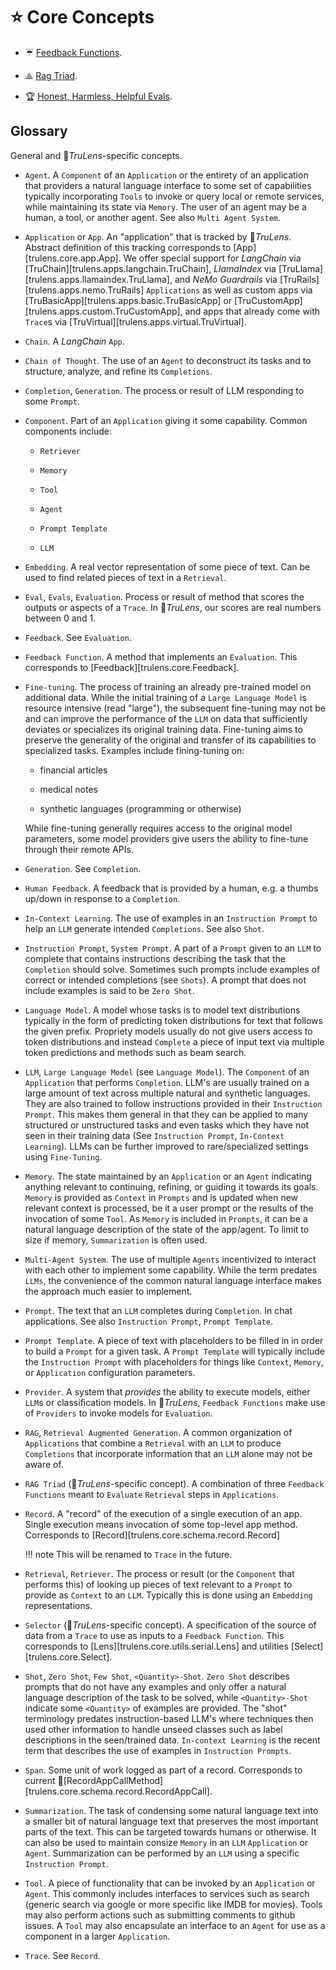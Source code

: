 # ⭐ Core Concepts

- ☔ [Feedback Functions](feedback_functions.md).

- ⟁ [Rag Triad](rag_triad.md).

- 🏆 [Honest, Harmless, Helpful Evals](honest_harmless_helpful_evals.md).

## Glossary

General and 🦑_TruLens_-specific concepts.

- `Agent`. A `Component` of an `Application` or the entirety of an application
  that providers a natural language interface to some set of capabilities
  typically incorporating `Tools` to invoke or query local or remote services,
  while maintaining its state via `Memory`. The user of an agent may be a human, a
  tool, or another agent. See also `Multi Agent System`.

- `Application` or `App`. An "application" that is tracked by 🦑_TruLens_.
  Abstract definition of this tracking corresponds to
  [App][trulens.core.app.App]. We offer special support for _LangChain_ via
  [TruChain][trulens.apps.langchain.TruChain], _LlamaIndex_ via
  [TruLlama][trulens.apps.llamaindex.TruLlama], and _NeMo Guardrails_ via
  [TruRails][trulens.apps.nemo.TruRails] `Applications` as well as custom
  apps via [TruBasicApp][trulens.apps.basic.TruBasicApp] or
  [TruCustomApp][trulens.apps.custom.TruCustomApp], and apps that
  already come with `Trace`s via
  [TruVirtual][trulens.apps.virtual.TruVirtual].

- `Chain`. A _LangChain_ `App`.

- `Chain of Thought`. The use of an `Agent` to deconstruct its tasks and to
  structure, analyze, and refine its `Completions`.

- `Completion`, `Generation`. The process or result of LLM responding to some
  `Prompt`.

- `Component`. Part of an `Application` giving it some capability. Common
  components include:

  - `Retriever`

  - `Memory`

  - `Tool`

  - `Agent`

  - `Prompt Template`

  - `LLM`

- `Embedding`. A real vector representation of some piece of text. Can be used
  to find related pieces of text in a `Retrieval`.

- `Eval`, `Evals`, `Evaluation`. Process or result of method that scores the
  outputs or aspects of a `Trace`. In 🦑_TruLens_, our scores are real
  numbers between 0 and 1.

- `Feedback`. See `Evaluation`.

- `Feedback Function`. A method that implements an `Evaluation`. This
  corresponds to [Feedback][trulens.core.Feedback].

- `Fine-tuning`. The process of training an already pre-trained model on
  additional data. While the initial training of a `Large Language Model` is
  resource intensive (read "large"), the subsequent fine-tuning may not be and
  can improve the performance of the `LLM` on data that sufficiently deviates or
  specializes its original training data. Fine-tuning aims to preserve the
  generality of the original and transfer of its capabilities to specialized
  tasks. Examples include fining-tuning on:

  - financial articles

  - medical notes

  - synthetic languages (programming or otherwise)

  While fine-tuning generally requires access to the original model parameters,
  some model providers give users the ability to fine-tune through their remote APIs.

- `Generation`. See `Completion`.

- `Human Feedback`. A feedback that is provided by a human, e.g. a thumbs
  up/down in response to a `Completion`.

- `In-Context Learning`. The use of examples in an `Instruction Prompt` to help
  an `LLM` generate intended `Completions`. See also `Shot`.

- `Instruction Prompt`, `System Prompt`. A part of a `Prompt` given to an `LLM`
  to complete that contains instructions describing the task that the
  `Completion` should solve. Sometimes such prompts include examples of correct
  or intended completions (see `Shots`). A prompt that does not include examples
  is said to be `Zero Shot`.

- `Language Model`. A model whose tasks is to model text distributions typically
  in the form of predicting token distributions for text that follows the given
  prefix. Propriety models usually do not give users access to token
  distributions and instead `Complete` a piece of input text via multiple token
  predictions and methods such as beam search.

- `LLM`, `Large Language Model` (see `Language Model`). The `Component` of an
  `Application` that performs `Completion`. LLM's are usually trained on a large
  amount of text across multiple natural and synthetic languages. They are also
  trained to follow instructions provided in their `Instruction Prompt`. This
  makes them general in that they can be applied to many structured or
  unstructured tasks and even tasks which they have not seen in their training
  data (See `Instruction Prompt`, `In-Context Learning`). LLMs can be further
  improved to rare/specialized settings using `Fine-Tuning`.

- `Memory`. The state maintained by an `Application` or an `Agent` indicating
  anything relevant to continuing, refining, or guiding it towards its
  goals. `Memory` is provided as `Context` in `Prompts` and is updated when new
  relevant context is processed, be it a user prompt or the results of the
  invocation of some `Tool`. As `Memory` is included in `Prompts`, it can be a
  natural language description of the state of the app/agent. To limit to size
  if memory, `Summarization` is often used.

- `Multi-Agent System`. The use of multiple `Agents` incentivized to interact
  with each other to implement some capability. While the term predates `LLMs`,
  the convenience of the common natural language interface makes the approach
  much easier to implement.

- `Prompt`. The text that an `LLM` completes during `Completion`. In chat
  applications. See also `Instruction Prompt`, `Prompt Template`.

- `Prompt Template`. A piece of text with placeholders to be filled in in order
  to build a `Prompt` for a given task. A `Prompt Template` will typically
  include the `Instruction Prompt` with placeholders for things like `Context`,
  `Memory`, or `Application` configuration parameters.

- `Provider`. A system that _provides_ the ability to execute models, either
  `LLM`s or classification models. In 🦑_TruLens_, `Feedback Functions`
  make use of `Providers` to invoke models for `Evaluation`.

- `RAG`, `Retrieval Augmented Generation`. A common organization of
  `Applications` that combine a `Retrieval` with an `LLM` to produce
  `Completions` that incorporate information that an `LLM` alone may not be
  aware of.

- `RAG Triad` (🦑_TruLens_-specific concept). A combination of three
  `Feedback Functions` meant to `Evaluate` `Retrieval` steps in `Applications`.

- `Record`. A "record" of the execution of a single execution of an app. Single
  execution means invocation of some top-level app method. Corresponds to
  [Record][trulens.core.schema.record.Record]

    !!! note
        This will be renamed to `Trace` in the future.

- `Retrieval`, `Retriever`. The process or result (or the `Component` that
  performs this) of looking up pieces of text relevant to a `Prompt` to provide
  as `Context` to an `LLM`. Typically this is done using an `Embedding`
  representations.

- `Selector` (🦑_TruLens_-specific concept). A specification of the source
  of data from a `Trace` to use as inputs to a `Feedback Function`. This
  corresponds to [Lens][trulens.core.utils.serial.Lens] and utilities
  [Select][trulens.core.Select].

- `Shot`, `Zero Shot`, `Few Shot`, `<Quantity>-Shot`. `Zero Shot` describes
  prompts that do not have any examples and only offer a natural language
  description of the task to be solved, while `<Quantity>-Shot` indicate some
  `<Quantity>` of examples are provided. The "shot" terminology predates
  instruction-based LLM's where techniques then used other information to handle
  unseed classes such as label descriptions in the seen/trained data.
  `In-context Learning` is the recent term that describes the use of examples in
  `Instruction Prompts`.

- `Span`. Some unit of work logged as part of a record. Corresponds to current
  🦑[RecordAppCallMethod][trulens.core.schema.record.RecordAppCall].

- `Summarization`. The task of condensing some natural language text into a
  smaller bit of natural language text that preserves the most important parts
  of the text. This can be targeted towards humans or otherwise. It can also be
  used to maintain consize `Memory` in an `LLM` `Application` or `Agent`.
  Summarization can be performed by an `LLM` using a specific `Instruction Prompt`.

- `Tool`. A piece of functionality that can be invoked by an `Application` or
  `Agent`. This commonly includes interfaces to services such as search (generic
  search via google or more specific like IMDB for movies). Tools may also
  perform actions such as submitting comments to github issues. A `Tool` may
  also encapsulate an interface to an `Agent` for use as a component in a larger
  `Application`.

- `Trace`. See `Record`.
